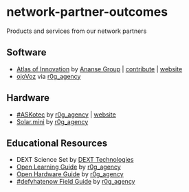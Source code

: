 # network-partner-outcomes
Products and services from our network partners


## Software
- [Atlas of Innovation](https://github.com/AnanseGroup/map-of-innovation) by [Ananse Group](https://github.com/AnanseGroup) | [contribute](http://atlasofinnovation.com/contribute/) | [website](http://atlasofinnovation.com/)
- [ojoVoz](https://github.com/opencultureagency/ojoVoz_mobile) via [r0g_agency](https://github.com/opencultureagency)


## Hardware
- [#ASKotec](https://github.com/opencultureagency/ASKotec) by [r0g_agency](https://github.com/opencultureagency) | [website](https://openculture.agency/outcomes/askotec/)
- [Solar.mini](https://github.com/opencultureagency/Solar.mini) by [r0g_agency](https://github.com/opencultureagency)


## Educational Resources
- DEXT Science Set by [DEXT Technologies](http://www.dext.tech/)
- [Open Learning Guide](https://github.com/opencultureagency/Open-Learning-Guide) by [r0g_agency](https://github.com/opencultureagency)
- [Open Hardware Guide](https://github.com/opencultureagency/Open-Hardware-Guide) by [r0g_agency](https://github.com/opencultureagency)
- [#defyhatenow Field Guide](https://github.com/opencultureagency/defyhatenow/tree/master/FieldGuide-master) by [r0g_agency](https://github.com/opencultureagency)

